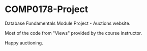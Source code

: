 # COMP0178-Project

Database Fundamentals Module Project - Auctions website.

Most of the code from "Views" provided by the course instructor.

Happy auctioning.
